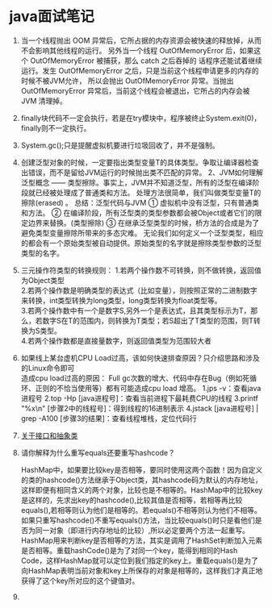 # java面试笔记

1. 当一个线程抛出 OOM 异常后，它所占据的内存资源会被快速的释放掉，从而不会影响其他线程的运行。
另外当一个线程 OutOfMemoryError 后，如果这个 OutOfMemoryError 被捕获，那么 catch 之后吞掉的
话程序还能试着继续运行。发生 OutOfMemoryError 之后，只是当前这个线程申请更多的内存的时候不被JVM允许，
所以会抛出 OutOfMemoryError 异常。当抛出 OutOfMemoryError 异常后，当前这个线程会被退出，它所占的内存会被 JVM 清理掉。

2. finally块代码不一定会执行，若是在try模块中，程序被终止System.exit(0)，finally则不一定执行。

3. System.gc();只是提醒虚拟机要进行垃圾回收了，并不是强制。

4. 创建泛型对象的时候，一定要指出类型变量T的具体类型。争取让编译器检查出错误，而不是留给JVM运行的时候抛出类不匹配的异常。 
 2、JVM如何理解泛型概念 —— 类型擦除。事实上，JVM并不知道泛型，所有的泛型在编译阶段就已经被处理成了普通类和方法。 
 处理方法很简单，我们叫做类型变量T的擦除(erased) 。 总结：泛型代码与JVM ① 虚拟机中没有泛型，只有普通类和方法。 
 ② 在编译阶段，所有泛型类的类型参数都会被Object或者它们的限定边界来替换。(类型擦除) ③ 在继承泛型类型的时候，桥方法的合成是为了避免类型变量擦除所带来的多态灾难。 无论我们如何定义一个泛型类型，相应的都会有一个原始类型被自动提供。原始类型的名字就是擦除类型参数的泛型类型的名字。
 
5. 三元操作符类型的转换规则：
   1.若两个操作数不可转换，则不做转换，返回值为Object类型  
   2.若两个操作数是明确类型的表达式（比如变量），则按照正常的二进制数字来转换，int类型转换为long类型，long类型转换为float类型等。  
   3.若两个操作数中有一个是数字S,另外一个是表达式，且其类型标示为T，那么，若数字S在T的范围内，则转换为T类型；若S超出了T类型的范围，则T转换为S类型。  
   4.若两个操作数都是直接量数字，则返回值类型为范围较大者  
   
6. 如果线上某台虚机CPU Load过高，该如何快速排查原因？只介绍思路和涉及的Linux命令即可   
  造成cpu load过高的原因： Full gc次数的增大、代码中存在Bug（例如死循环、正则的不恰当使用等）都有可能造成cpu load 增高。
  1.jps -v：查看java进程号
  2.top -Hp [java进程号]：查看当前进程下最耗费CPU的线程
  3.printf "%x\n" [步骤2中的线程号]：得到线程的16进制表示
  4.jstack [java进程号] | grep -A100 [步骤3的结果]：查看线程堆栈，定位代码行
 
7. [关于接口和抽象类](src/knowledge/AbstractImpl.java)

8. 请你解释为什么重写equals还要重写hashcode？

   HashMap中，如果要比较key是否相等，要同时使用这两个函数！因为自定义的类的hashcode()方法继承于Object类，其hashcode码为默认的内存地址，这样即便有相同含义的两个对象，比较也是不相等的。HashMap中的比较key是这样的，先求出key的hashcode(),比较其值是否相等，若相等再比较equals(),若相等则认为他们是相等的。若equals()不相等则认为他们不相等。如果只重写hashcode()不重写equals()方法，当比较equals()时只是看他们是否为同一对象（即进行内存地址的比较）,所以必定要两个方法一起重写。HashMap用来判断key是否相等的方法，其实是调用了HashSet判断加入元素 是否相等。重载hashCode()是为了对同一个key，能得到相同的Hash Code，这样HashMap就可以定位到我们指定的key上。重载equals()是为了向HashMap表明当前对象和key上所保存的对象是相等的，这样我们才真正地获得了这个key所对应的这个键值对。

9. 
